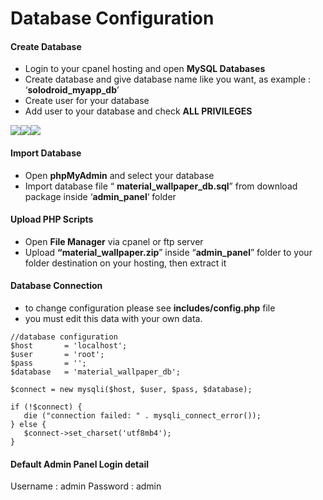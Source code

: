 # Database Configuration

#### **Create Database** <a href="#create-database" id="create-database"></a>

* Login to your cpanel hosting and open **MySQL Databases**
* Create database and give database name like you want, as example : ‘**solodroid\_myapp\_db**’
* Create user for your database
* Add user to your database and check **ALL PRIVILEGES**

![](https://solodroid.gitbook.io/~gitbook/image?url=https%3A%2F%2F2891416036-files.gitbook.io%2F%7E%2Ffiles%2Fv0%2Fb%2Fgitbook-x-prod.appspot.com%2Fo%2Fspaces%252Fi86x2ggRySum6oB03xV8%252Fuploads%252FVHuhmykZZEYafVZA0Ysh%252Fimage.png%3Falt%3Dmedia%26token%3Dcfdbbb84-35d0-4378-94e9-864b8ac66aed\&width=768\&dpr=4\&quality=100\&sign=3031f643\&sv=2)![](https://solodroid.gitbook.io/~gitbook/image?url=https%3A%2F%2F2891416036-files.gitbook.io%2F%7E%2Ffiles%2Fv0%2Fb%2Fgitbook-x-prod.appspot.com%2Fo%2Fspaces%252Fi86x2ggRySum6oB03xV8%252Fuploads%252Felu0g0nhMvk2Q4XokHzr%252Fimage.png%3Falt%3Dmedia%26token%3D99a21dfa-db51-43a7-84b1-893fb80eb45e\&width=768\&dpr=4\&quality=100\&sign=e163a83f\&sv=2)![](https://solodroid.gitbook.io/~gitbook/image?url=https%3A%2F%2F2891416036-files.gitbook.io%2F%7E%2Ffiles%2Fv0%2Fb%2Fgitbook-x-prod.appspot.com%2Fo%2Fspaces%252Fi86x2ggRySum6oB03xV8%252Fuploads%252F0ShARTfLbrEY8F5i3x3U%252Fimage.png%3Falt%3Dmedia%26token%3D33da7ffb-6c4e-4fdd-b3a3-de6d9724b559\&width=768\&dpr=4\&quality=100\&sign=d7b247f9\&sv=2)

#### Import Database <a href="#import-database" id="import-database"></a>

* Open **phpMyAdmin** and select your database
* Import database file “ **material\_wallpaper\_db.sql**” from download package inside ‘**admin\_panel**‘ folder

#### Upload PHP Scripts <a href="#upload-php-scripts" id="upload-php-scripts"></a>

* Open **File Manager** via cpanel or ftp server
* Upload **“material\_wallpaper.zip**” inside “**admin\_panel**” folder to your folder destination on your hosting, then extract it

#### Database Connection <a href="#database-connection" id="database-connection"></a>

* to change configuration please see **includes/config.php** file
* you must edit this data with your own data.

```
//database configuration
$host       = 'localhost';
$user       = 'root';
$pass       = '';
$database   = 'material_wallpaper_db';

$connect = new mysqli($host, $user, $pass, $database);

if (!$connect) {
   die ("connection failed: " . mysqli_connect_error());
} else {
   $connect->set_charset('utf8mb4');
}
```

#### Default Admin Panel Login detail <a href="#default-admin-panel-login-detail" id="default-admin-panel-login-detail"></a>

Username : admin Password : admin
